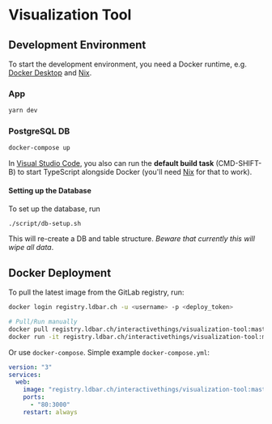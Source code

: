 # Visualization Tool

## Development Environment

To start the development environment, you need a Docker runtime, e.g. [Docker Desktop](https://www.docker.com/products/docker-desktop) and [Nix](https://nixos.org).

### App

```sh
yarn dev
```

### PostgreSQL DB

```sh
docker-compose up
```

In [Visual Studio Code](https://code.visualstudio.com/), you also can run the **default build task** (CMD-SHIFT-B) to start TypeScript alongside Docker (you'll need [Nix](https://nixos.org) for that to work).

#### Setting up the Database

To set up the database, run

```sh
./script/db-setup.sh
```

This will re-create a DB and table structure. _Beware that currently this will wipe all data_.

## Docker Deployment

To pull the latest image from the GitLab registry, run:

```sh
docker login registry.ldbar.ch -u <username> -p <deploy_token>

# Pull/Run manually
docker pull registry.ldbar.ch/interactivethings/visualization-tool:master
docker run -it registry.ldbar.ch/interactivethings/visualization-tool:master
```

Or use `docker-compose`. Simple example `docker-compose.yml`:

```yaml
version: "3"
services:
  web:
    image: "registry.ldbar.ch/interactivethings/visualization-tool:master"
    ports:
      - "80:3000"
    restart: always
```
